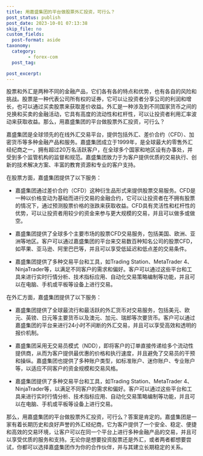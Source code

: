 ```yaml
---
title: 用嘉盛集团的平台做股票外汇投资，可行么？
post_status: publish
post_date: 2023-10-01 07:13:38
skip_file: no
custom_fields: 
  post-format: aside
taxonomy:
  category:
        - forex-com
  post_tag:

post_excerpt: 
---
```

股票和外汇是两种不同的金融产品，它们各有各的特点和优势，也有各自的风险和挑战。股票是一种代表公司所有权的证券，它可以让投资者分享公司的利润和增长，也可以通过买卖股票来获取差价收益。外汇是一种涉及到不同国家货币之间的兑换和买卖的金融活动，它具有高度的流动性和杠杆性，可以让投资者利用汇率波动来获取收益。那么，用嘉盛集团的平台做股票外汇投资，可行么？

嘉盛集团是全球领先的在线外汇交易平台，提供包括外汇、差价合约（CFD）、加密货币等多种金融产品和服务。嘉盛集团成立于1999年，是全球最大的零售外汇经纪商之一，拥有超过20万名活跃客户，在全球多个国家和地区设有办事处，并受到多个监管机构的监督和规范。嘉盛集团致力于为客户提供优质的交易执行、创新的技术解决方案、丰富的教育资源和专业的客户支持。

在股票方面，嘉盛集团提供了以下服务：

* 嘉盛集团通过差价合约（CFD）这种衍生品形式来提供股票交易服务。CFD是一种以价格变动为基础而进行交易的金融合约，它可以让投资者在不拥有股票的情况下，通过预测股票价格的涨跌来获取收益。CFD具有灵活性和杠杆性的优势，可以让投资者用较少的资金来参与更大规模的交易，并且可以做多或做空。

* 嘉盛集团提供了全球多个主要市场的股票CFD交易服务，包括美国、欧洲、亚洲等地区。客户可以通过嘉盛集团的平台来交易数百种知名公司的股票CFD，如苹果、亚马逊、阿里巴巴等，并且可以享受低延迟和低点差的交易条件。

* 嘉盛集团提供了多种交易平台和工具，如Trading Station、MetaTrader 4、NinjaTrader等，以满足不同客户的需求和偏好。客户可以通过这些平台和工具来进行实时行情分析、技术指标应用、自动化交易策略编制等功能，并且可以在电脑、手机或平板等设备上进行交易。

在外汇方面，嘉盛集团提供了以下服务：

* 嘉盛集团提供了全球最流行和最活跃的外汇货币对交易服务，包括美元、欧元、英镑、日元等主要货币以及澳元、加元、瑞郎等次要货币。客户可以通过嘉盛集团的平台来进行24小时不间断的外汇交易，并且可以享受高效和透明的报价机制。

* 嘉盛集团采用无交易员模式（NDD），即将客户的订单直接传递给多个流动性提供商，从而为客户提供最优惠的价格和执行速度，并且避免了交易员的干预和操纵。嘉盛集团也提供了多种账户类型，如标准账户、迷你账户、专业账户等，以适应不同客户的资金规模和交易风格。

* 嘉盛集团提供了多种交易平台和工具，如Trading Station、MetaTrader 4、NinjaTrader等，以满足不同客户的需求和偏好。客户可以通过这些平台和工具来进行实时行情分析、技术指标应用、自动化交易策略编制等功能，并且可以在电脑、手机或平板等设备上进行交易。

那么，用嘉盛集团的平台做股票外汇投资，可行么？答案是肯定的。嘉盛集团是一家有着长期历史和良好声誉的外汇经纪商，它为客户提供了一个安全、稳定、便捷和高效的交易环境，让客户可以在同一个平台上进行多种金融产品的交易，并且可以享受优质的服务和支持。无论你是想要投资股票还是外汇，或者两者都想要尝试，你都可以选择嘉盛集团作为你的合作伙伴，并与其建立长期稳定的关系。